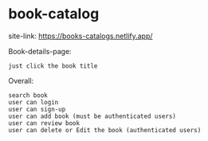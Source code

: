 # book-catalog

site-link: https://books-catalogs.netlify.app/

Book-details-page:

    just click the book title

Overall:

    search book
    user can login
    user can sign-up
    user can add book (must be authenticated users)
    user can review book
    user can delete or Edit the book (authenticated users)
